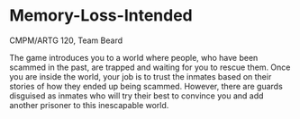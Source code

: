 # Memory-Loss-Intended
CMPM/ARTG 120, Team Beard


The game introduces you to a world where people, who have been scammed in the past, are trapped and waiting for you to rescue them. Once you are inside the world, your job is to trust the inmates based on their stories of how they ended up being scammed. However, there are guards disguised as inmates who will try their best to convince you and add another prisoner to this inescapable world.

